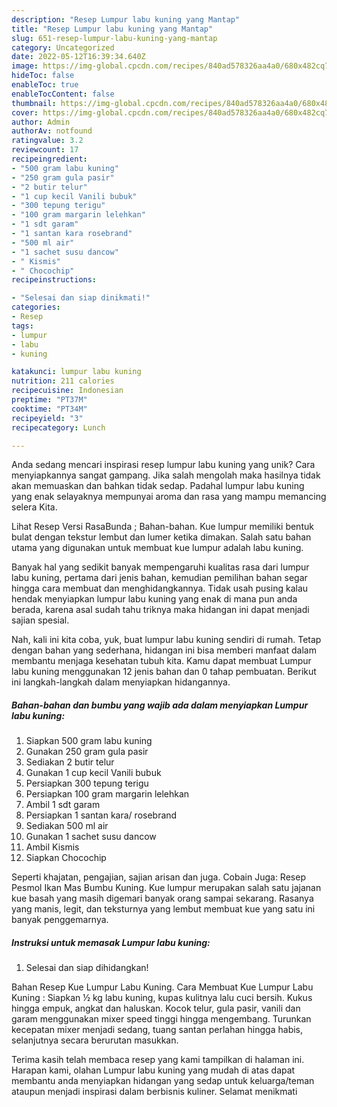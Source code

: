 ```yaml
---
description: "Resep Lumpur labu kuning yang Mantap"
title: "Resep Lumpur labu kuning yang Mantap"
slug: 651-resep-lumpur-labu-kuning-yang-mantap
category: Uncategorized
date: 2022-05-12T16:39:34.640Z
image: https://img-global.cpcdn.com/recipes/840ad578326aa4a0/680x482cq70/lumpur-labu-kuning-foto-resep-utama.jpg
hideToc: false
enableToc: true
enableTocContent: false
thumbnail: https://img-global.cpcdn.com/recipes/840ad578326aa4a0/680x482cq70/lumpur-labu-kuning-foto-resep-utama.jpg
cover: https://img-global.cpcdn.com/recipes/840ad578326aa4a0/680x482cq70/lumpur-labu-kuning-foto-resep-utama.jpg
author: Admin
authorAv: notfound
ratingvalue: 3.2
reviewcount: 17
recipeingredient:
- "500 gram labu kuning"
- "250 gram gula pasir"
- "2 butir telur"
- "1 cup kecil Vanili bubuk"
- "300 tepung terigu"
- "100 gram margarin lelehkan"
- "1 sdt garam"
- "1 santan kara rosebrand"
- "500 ml air"
- "1 sachet susu dancow"
- " Kismis"
- " Chocochip"
recipeinstructions:

- "Selesai dan siap dinikmati!"
categories:
- Resep
tags:
- lumpur
- labu
- kuning

katakunci: lumpur labu kuning 
nutrition: 211 calories
recipecuisine: Indonesian
preptime: "PT37M"
cooktime: "PT34M"
recipeyield: "3"
recipecategory: Lunch

---
```





Anda sedang mencari inspirasi resep lumpur labu kuning yang unik? Cara menyiapkannya sangat gampang. Jika salah mengolah maka hasilnya tidak akan memuaskan dan bahkan tidak sedap. Padahal lumpur labu kuning yang enak selayaknya mempunyai aroma dan rasa yang mampu memancing selera Kita.





Lihat Resep Versi RasaBunda ; Bahan-bahan. Kue lumpur memiliki bentuk bulat dengan tekstur lembut dan lumer ketika dimakan. Salah satu bahan utama yang digunakan untuk membuat kue lumpur adalah labu kuning.

Banyak hal yang sedikit banyak mempengaruhi kualitas rasa dari lumpur labu kuning, pertama dari jenis bahan, kemudian pemilihan bahan segar hingga cara membuat dan menghidangkannya. Tidak usah pusing kalau hendak menyiapkan lumpur labu kuning yang enak di mana pun anda berada, karena asal sudah tahu triknya maka hidangan ini dapat menjadi sajian spesial.






Nah, kali ini kita coba, yuk, buat lumpur labu kuning sendiri di rumah. Tetap dengan bahan yang sederhana, hidangan ini bisa memberi manfaat dalam membantu menjaga kesehatan tubuh kita. Kamu dapat membuat Lumpur labu kuning menggunakan 12 jenis bahan dan 0 tahap pembuatan. Berikut ini langkah-langkah dalam menyiapkan hidangannya.

<!--inarticleads1-->

##### Bahan-bahan dan bumbu yang wajib ada dalam menyiapkan Lumpur labu kuning:

1. Siapkan 500 gram labu kuning
1. Gunakan 250 gram gula pasir
1. Sediakan 2 butir telur
1. Gunakan 1 cup kecil Vanili bubuk
1. Persiapkan 300 tepung terigu
1. Persiapkan 100 gram margarin lelehkan
1. Ambil 1 sdt garam
1. Persiapkan 1 santan kara/ rosebrand
1. Sediakan 500 ml air
1. Gunakan 1 sachet susu dancow
1. Ambil  Kismis
1. Siapkan  Chocochip


Seperti khajatan, pengajian, sajian arisan dan juga. Cobain Juga: Resep Pesmol Ikan Mas Bumbu Kuning. Kue lumpur merupakan salah satu jajanan kue basah yang masih digemari banyak orang sampai sekarang. Rasanya yang manis, legit, dan teksturnya yang lembut membuat kue yang satu ini banyak penggemarnya. 

<!--inarticleads2-->

##### Instruksi untuk memasak Lumpur labu kuning:


1. Selesai dan siap dihidangkan!

Bahan Resep Kue Lumpur Labu Kuning. Cara Membuat Kue Lumpur Labu Kuning : Siapkan ½ kg labu kuning, kupas kulitnya lalu cuci bersih. Kukus hingga empuk, angkat dan haluskan. Kocok telur, gula pasir, vanili dan garam menggunakan mixer speed tinggi hingga mengembang. Turunkan kecepatan mixer menjadi sedang, tuang santan perlahan hingga habis, selanjutnya secara berurutan masukkan. 

Terima kasih telah membaca resep yang kami tampilkan di halaman ini. Harapan kami, olahan Lumpur labu kuning yang mudah di atas dapat membantu anda menyiapkan hidangan yang sedap untuk keluarga/teman ataupun menjadi inspirasi dalam berbisnis kuliner. Selamat menikmati
